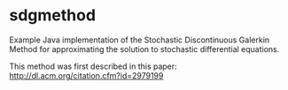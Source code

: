 # sdgmethod
Example Java implementation of the Stochastic Discontinuous Galerkin Method for approximating the solution to stochastic differential equations.

This method was first described in this paper: http://dl.acm.org/citation.cfm?id=2979199
